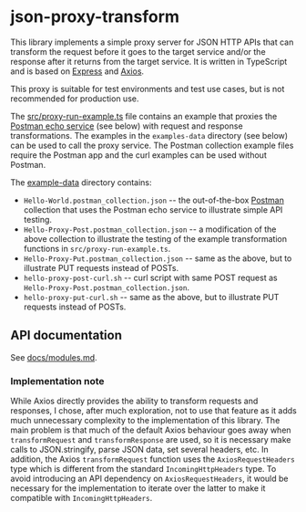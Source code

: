 # json-proxy-transform

This library implements a simple proxy server for JSON HTTP APIs that can transform the request before it goes to the target service and/or the response after it returns from the target service. It is written in TypeScript and is based on [Express](https://www.npmjs.com/package/express) and [Axios](https://www.npmjs.com/package/axios).

This proxy is suitable for test environments and test use cases, but is not recommended for production use.

The [src/proxy-run-example.ts](src/proxy-run-example.ts) file contains an example that proxies the [Postman echo service](https://www.postman.com/postman/workspace/published-postman-templates/documentation/631643-f695cab7-6878-eb55-7943-ad88e1ccfd65?ctx=documentation) (see below) with request and response transformations. The examples in the `examples-data` directory (see below) can be used to call the proxy service. The Postman collection example files require the Postman app and the curl examples can be used without Postman.

The [example-data](example-data) directory contains:
- `Hello-World.postman_collection.json` -- the out-of-the-box [Postman](https://learning.postman.com/docs/getting-started/installation-and-updates/) collection that uses the Postman echo service to illustrate simple API testing.
- `Hello-Proxy-Post.postman_collection.json` -- a modification of the above collection to illustrate the testing of the example transformation functions in `src/proxy-run-example.ts`.
- `Hello-Proxy-Put.postman_collection.json` -- same as the above, but to illustrate PUT requests instead of POSTs.
- `hello-proxy-post-curl.sh` -- curl script with same POST request as `Hello-Proxy-Post.postman_collection.json`.
- `hello-proxy-put-curl.sh` -- same as the above, but to illustrate PUT requests instead of POSTs.

## API documentation

See [docs/modules.md](docs/modules.md).


### Implementation note

While Axios directly provides the ability to transform requests and responses, I chose, after much exploration, not to use that feature as it adds much unnecessary complexity to the implementation of this library. The main problem is that much of the default Axios behaviour goes away when `transformRequest` and `transformResponse` are used, so it is necessary make calls to JSON.stringify, parse JSON data, set several headers, etc. In addition, the Axios `transformRequest` function uses the `AxiosRequestHeaders` type which is different from the standard `IncomingHttpHeaders` type. To avoid introducing an API dependency on `AxiosRequestHeaders`, it would be necessary for the implementation to iterate over the latter to make it compatible with `IncomingHttpHeaders`.
